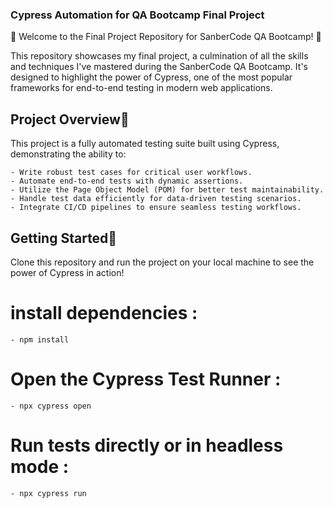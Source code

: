 ### Cypress Automation for QA Bootcamp Final Project

🚀 Welcome to the Final Project Repository for SanberCode QA Bootcamp! 🚀

This repository showcases my final project, a culmination of all the skills and techniques I've mastered during the SanberCode QA Bootcamp. It's designed to highlight the power of Cypress, one of the most popular frameworks for end-to-end testing in modern web applications.

## Project Overview📌 

This project is a fully automated testing suite built using Cypress, demonstrating the ability to:

    - Write robust test cases for critical user workflows.
    - Automate end-to-end tests with dynamic assertions.
    - Utilize the Page Object Model (POM) for better test maintainability.
    - Handle test data efficiently for data-driven testing scenarios.
    - Integrate CI/CD pipelines to ensure seamless testing workflows.

## Getting Started🚦

Clone this repository and run the project on your local machine to see the power of Cypress in action!
# install dependencies :

    - npm install  
# Open the Cypress Test Runner :

    - npx cypress open  
# Run tests directly or in headless mode :
    
    - npx cypress run  
